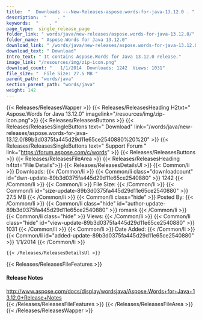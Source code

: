 ```yaml
---
title:  "  Downloads ---New-Releases-aspose.words-for-java-13.12.0 . " 
description:  "    . " 
keywords:  "    . " 
page_type:  single_release_page
folder_link: " words/java/new-releases/aspose.words-for-java-13.12.0/"
folder_name: " Aspose.Words for Java 13.12.0"
download_link: " /words/java/new-releases/aspose.words-for-java-13.12.0/89b3d0375fa445d29d11e65ce2540880"
download_text: " Download"
Intro_text: " It contains Aspose.Words for Java 13.12.0 release."
image_link: "/resources/img/zip-icon.png"
download_count: "   1/1/2014  Downloads: 1242  Views: 1031"
file_size: "  File Size: 27.5 MB "
parent_path: "words/java"
section_parent_path: "words/java"
weight: 142 
---
```


{{< Releases/ReleasesWapper >}}
  {{< Releases/ReleasesHeading H2txt=" Aspose.Words for Java 13.12.0" imagelink="/resources/img/zip-icon.png">}}
  {{< Releases/ReleasesButtons >}}
    {{< Releases/ReleasesSingleButtons text=" Download" link="/words/java/new-releases/aspose.words-for-java-13.12.0/89b3d0375fa445d29d11e65ce2540880%20%20" >}}
    {{< Releases/ReleasesSingleButtons text=" Support Forum " link="https://forum.aspose.com/c/words" >}}
  {{< Releases/ReleasesButtons >}}
  {{< Releases/ReleasesFileArea >}}
    {{< Releases/ReleasesHeading h4txt="File Details">}}
    {{< Releases/ReleasesDetailsUl >}}
            {{< Common/li  >}} Downloads: {{< /Common/li >}} 
      {{< Common/li class="downloadcount" id="dwn-update-89b3d0375fa445d29d11e65ce2540880" >}} 1242 {{< /Common/li >}} 
      {{< Common/li  >}} File Size: {{< /Common/li >}} 
      {{< Common/li id="size-update-89b3d0375fa445d29d11e65ce2540880" >}} 27.5 MB {{< /Common/li >}} 
      {{< Common/li  class="hide" >}} Posted By: {{< /Common/li >}} 
      {{< Common/li class="hide" id="author-update-89b3d0375fa445d29d11e65ce2540880" >}} romank {{< /Common/li >}} 
      {{< Common/li class="hide"  >}} Views: {{< /Common/li >}} 
      {{< Common/li class="hide" id="view-update-89b3d0375fa445d29d11e65ce2540880" >}} 1031 {{< /Common/li >}} 
      {{< Common/li  >}} Date Added: {{< /Common/li >}} 
      {{< Common/li id="added-update-89b3d0375fa445d29d11e65ce2540880" >}} 1/1/2014 {{< /Common/li >}} 

    {{< /Releases/ReleasesDetailsUl >}}

  {{< Releases/ReleasesFileFeatures >}}
      <h4>Release Notes</h4><div><a href="http://www.aspose.com/docs/display/wordsjava/Aspose.Words+for+Java+13.12.0+Release+Notes">http://www.aspose.com/docs/display/wordsjava/Aspose.Words+for+Java+13.12.0+Release+Notes</a></div>
  {{< /Releases/ReleasesFileFeatures >}}
 {{< /Releases/ReleasesFileArea >}}
{{< /Releases/ReleasesWapper >}}



